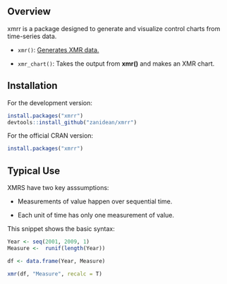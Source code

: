 Overview
---------

xmrr is a package designed to generate and visualize control charts from time-series data.

- `xmr()`: [Generates XMR data.](https://sramhc.shinyapps.io/xmrbuilder/)

- `xmr_chart()`: Takes the output from **xmr()** and makes an XMR chart.


Installation
------------

For the development version:

``` R
install.packages("xmrr")
devtools::install_github("zanidean/xmrr")
```

For the official CRAN version:

``` R
install.packages("xmrr")
```

Typical Use
------------

XMRS have two key asssumptions:

* Measurements of value happen over sequential time.

* Each unit of time has only one measurement of value.

This snippet shows the basic syntax:

```R
Year <- seq(2001, 2009, 1)
Measure <-  runif(length(Year))

df <- data.frame(Year, Measure)

xmr(df, "Measure", recalc = T)

```